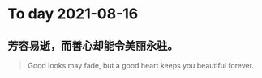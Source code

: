 
# To day 2021-08-16


## 芳容易逝，而善心却能令美丽永驻。
> Good looks may fade, but a good heart keeps you beautiful forever.

    